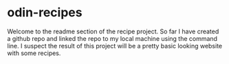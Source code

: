 # odin-recipes
Welcome to the readme section of the recipe project. So far I have created a github repo and linked the repo to my local machine using the command line. I suspect the result of this project will be a pretty basic looking website with some recipes.